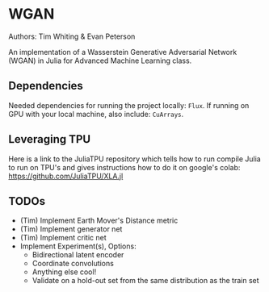 # WGAN

Authors: Tim Whiting & Evan Peterson

An implementation of a Wasserstein Generative Adversarial Network (WGAN) in Julia for Advanced Machine Learning class.

## Dependencies

Needed dependencies for running the project locally: `Flux`. If running on GPU with your local machine, also include: `CuArrays`.

## Leveraging TPU

Here is a link to the JuliaTPU repository which tells how to run compile Julia to run on TPU's and gives instructions how to do it on google's colab: https://github.com/JuliaTPU/XLA.jl

## TODOs

- (Tim) Implement Earth Mover's Distance metric
- (Tim) Implement generator net
- (Tim) Implement critic net
- Implement Experiment(s), Options:
  - Bidirectional latent encoder
  - Coordinate convolutions
  - Anything else cool!
  - Validate on a hold-out set from the same distribution as the train set